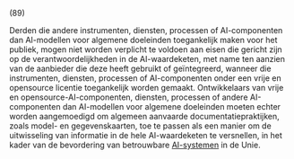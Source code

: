 (89)

Derden die andere instrumenten, diensten, processen of AI-componenten dan AI-modellen voor algemene doeleinden toegankelijk maken voor het publiek, mogen niet worden verplicht te voldoen aan eisen die gericht zijn op de verantwoordelijkheden in de AI-waardeketen, met name ten aanzien van de aanbieder die deze heeft gebruikt of geïntegreerd, wanneer die instrumenten, diensten, processen of AI-componenten onder een vrije en opensource licentie toegankelijk worden gemaakt. Ontwikkelaars van vrije en opensource-AI-componenten, diensten, processen of andere AI-componenten dan AI-modellen voor algemene doeleinden moeten echter worden aangemoedigd om algemeen aanvaarde documentatiepraktijken, zoals model- en gegevenskaarten, toe te passen als een manier om de uitwisseling van informatie in de hele AI-waardeketen te versnellen, in het kader van de bevordering van betrouwbare [AI-systemen](a3.md#^ai-systeem) in de Unie.
